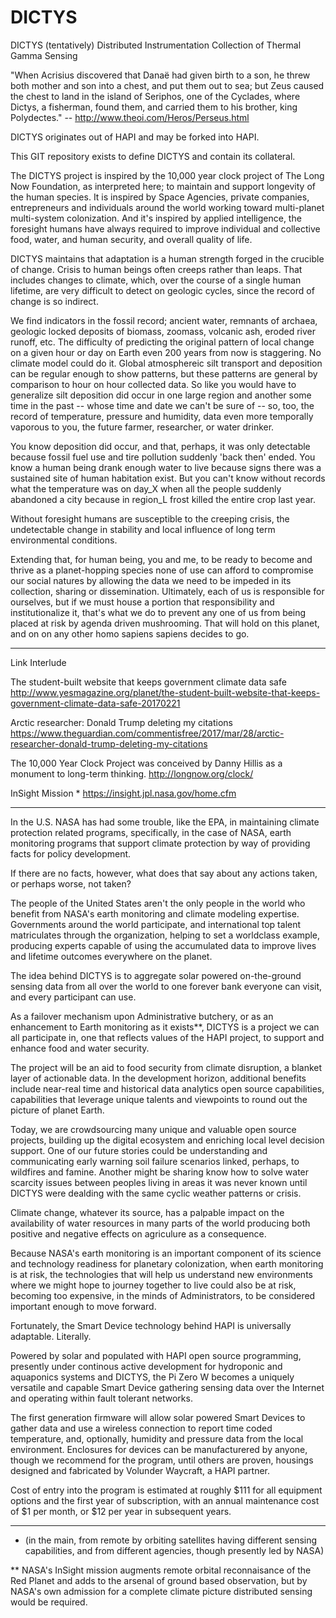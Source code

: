 # DICTYS
DICTYS (tentatively) Distributed Instrumentation Collection of Thermal Gamma Sensing

"When Acrisius discovered that Danaë had given birth to a son, he threw both mother and son into a chest, and put them out to sea; but Zeus caused the chest to land in the island of Seriphos, one of the Cyclades, where Dictys, a fisherman, found them, and carried them to his brother, king Polydectes."
-- http://www.theoi.com/Heros/Perseus.html

DICTYS originates out of HAPI and may be forked into HAPI.

This GIT repository exists to define DICTYS and contain its collateral.

The DICTYS project is inspired by the 10,000 year clock project of The Long Now Foundation, as interpreted here; to maintain and support longevity of the human species. It is inspired by Space Agencies, private companies, entrepreneurs and individuals around the world working toward multi-planet multi-system colonization. And it's inspired by applied intelligence, the foresight humans have always required to improve individual and collective food, water, and human security, and overall quality of life. 

DICTYS maintains that adaptation is a human strength forged in the crucible of change. Crisis to human beings often creeps rather than leaps. That includes changes to climate, which, over the course of a single human lifetime, are very difficult to detect on geologic cycles, since the record of change is so indirect.

We find indicators in the fossil record; ancient water, remnants of archaea, geologic locked deposits of biomass, zoomass, volcanic ash, eroded river runoff, etc. The difficulty of predicting the original pattern of local change on a given hour or day on Earth even 200 years from now is staggering. No climate model could do it. Global atmosphereic silt transport and deposition can be regular enough to show patterns, but these patterns are general by comparison to hour on hour collected data. So like you would have to generalize silt deposition did occur in one large region and another some time in the past -- whose time and date we can't be sure of -- so, too, the record of temperature, pressure and humidity, data even more temporally vaporous to you, the future farmer, researcher, or water drinker.

You know deposition did occur, and that, perhaps, it was only detectable because fossil fuel use and tire pollution suddenly 'back then' ended. You know a human being drank enough water to live because signs there was a sustained site of human habitation exist. But you can't know without records what the temperature was on day_X when all the people suddenly abandoned a city because in region_L frost killed the entire crop last year.

Without foresight humans are susceptible to the creeping crisis, the undetectable change in stability and local influence of long term environmental conditions.

Extending that, for human being, you and me, to be ready to become and thrive as a planet-hopping species none of use can afford to compromise our social natures by allowing the data we need to be impeded in its collection, sharing or dissemination. Ultimately, each of us is responsible for ourselves, but if we must house a portion that responsibility and institutionalize it, that's what we do to prevent any one of us from being placed at risk by agenda driven mushrooming. That will hold on this planet, and on on any other homo sapiens sapiens decides to go.


***
Link Interlude

The student-built website that keeps government climate data safe
http://www.yesmagazine.org/planet/the-student-built-website-that-keeps-government-climate-data-safe-20170221

Arctic researcher: Donald Trump deleting my citations
https://www.theguardian.com/commentisfree/2017/mar/28/arctic-researcher-donald-trump-deleting-my-citations

The 10,000 Year Clock Project was conceived by Danny Hillis as a monument to long-term thinking.
http://longnow.org/clock/

InSight Mission *
https://insight.jpl.nasa.gov/home.cfm


***

In the U.S. NASA has had some trouble, like the EPA, in maintaining climate protection related programs, specifically, in the case of NASA, earth monitoring programs that support climate protection by way of providing facts for policy development.

If there are no facts, however, what does that say about any actions taken, or perhaps worse, not taken?

The people of the United States aren't the only people in the world who benefit from NASA's earth monitoring and climate modeling expertise. Governments around the world participate, and international top talent matriculates through the organization, helping to set a worldclass example, producing experts capable of using the accumulated data to improve lives and lifetime outcomes everywhere on the planet.

The idea behind DICTYS is to aggregate solar powered on-the-ground sensing data from all over the world to one forever bank everyone can visit, and every participant can use.

As a failover mechanism upon Administrative butchery, or as an enhancement to Earth monitoring as it exists**, DICTYS is a project we can all participate in, one that reflects values of the HAPI project, to support and enhance food and water security. 

The project will be an aid to food security from climate disruption, a blanket layer of actionable data. In the development horizon, additional benefits include near-real time and historical data analytics open source capabilities, capabilities that leverage unique talents and viewpoints to round out the picture of planet Earth.

Today, we are crowdsourcing many unique and valuable open source projects, building up the digital ecosystem and enriching local level decision support. One of our future stories could be understanding and communicating early warning soil failure scenarios linked, perhaps, to wildfires and famine. Another might be sharing know how to solve water scarcity issues between peoples living in areas it was never known until DICTYS were dealding with the same cyclic weather patterns or crisis.

Climate change, whatever its source, has a palpable impact on the availability of water resources in many parts of the world producing both positive and negative effects on agriculure as a consequence.

Because NASA's earth monitoring is an important component of its science and technology readiness for planetary colonization, when earth monitoring is at risk, the technologies that will help us understand new environments where we might hope to journey together to live could also be at risk, becoming too expensive, in the minds of Administrators, to be considered important enough to move forward.

Fortunately, the Smart Device technology behind HAPI is universally adaptable. Literally.

Powered by solar and populated with HAPI open source programming, presently under continous active development for hydroponic and aquaponics systems and DICTYS, the Pi Zero W becomes a uniquely versatile and capable Smart Device gathering sensing data over the Internet and operating within fault tolerant networks.

The first generation firmware will allow solar powered Smart Devices to gather data and use a wireless connection to report time coded temperature, and, optionally, humidity and pressure data from the local environment. Enclosures for devices can be manufacturered by anyone, though we recommend for the program, until others are proven, housings designed and fabricated by Volunder Waycraft, a HAPI partner.

Cost of entry into the program is estimated at roughly $111 for all equipment options and the first year of subscription, with an annual maintenance cost of $1 per month, or $12 per year in subsequent years.


*****
* (in the main, from remote by orbiting satellites having different sensing capabilities, and from different agencies, though presently led by NASA)

** NASA's InSight mission augments remote orbital reconnaisance of the Red Planet and adds to the arsenal of ground based observation, but by NASA's own admission for a complete climate picture distributed sensing would be required.
